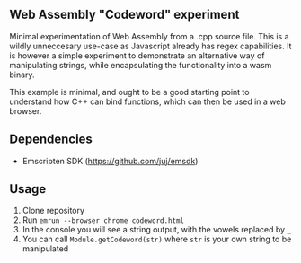 ## Web Assembly "Codeword" experiment
Minimal experimentation of Web Assembly from a .cpp source file. This is a wildly unneccesary use-case as Javascript already has regex capabilities. 
It is however a simple experiment to demonstrate an alternative way of manipulating strings, while encapsulating the functionality into a wasm binary.

This example is minimal, and ought to be a good starting point to understand how C++ can bind functions, which can then be used in a web browser.

## Dependencies
- Emscripten SDK (https://github.com/juj/emsdk)

## Usage
1. Clone repository
2. Run `emrun --browser chrome codeword.html` 
3. In the console you will see a string output, with the vowels replaced by `_`
4. You can call `Module.getCodeword(str)` where `str` is your own string to be manipulated
